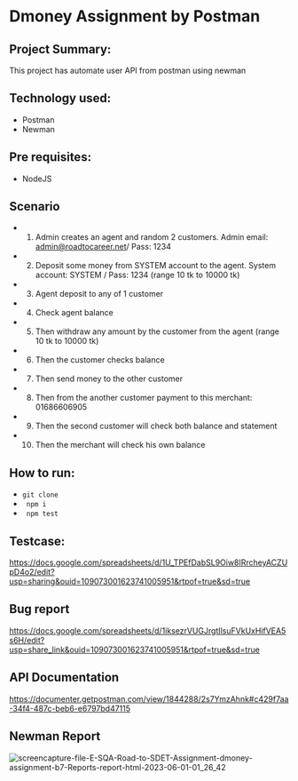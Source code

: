 # Dmoney Assignment by Postman

## Project Summary:
This project has automate user API from postman using newman

## Technology used:
- Postman
- Newman

## Pre requisites:
- NodeJS

## Scenario
- 1. Admin creates an agent and random 2 customers. Admin email: admin@roadtocareer.net/ Pass: 1234
- 2. Deposit some money from SYSTEM account to the agent. System account: SYSTEM / Pass: 1234 (range 10 tk to 10000 tk)
- 3. Agent deposit to any of 1 customer
- 4. Check agent balance
- 5. Then withdraw any amount by the customer from the agent (range 10 tk to 10000 tk)
- 6. Then the customer checks balance
- 7. Then send money to the other customer
- 8. Then from the another customer payment to this merchant: 01686606905
- 9. Then the second customer will check both balance and statement
- 10. Then the merchant will check his own balance


## How to run:
- ``` git clone ```
- ``` npm i```
- ``` npm test```


## Testcase:

https://docs.google.com/spreadsheets/d/1U_TPEfDabSL9Oiw8IRrcheyACZUpD4o2/edit?usp=sharing&ouid=109073001623741005951&rtpof=true&sd=true


## Bug report

https://docs.google.com/spreadsheets/d/1iksezrVUGJrgtIlsuFVkUxHifVEA5s6H/edit?usp=share_link&ouid=109073001623741005951&rtpof=true&sd=true

## API Documentation

https://documenter.getpostman.com/view/1844288/2s7YmzAhnk#c429f7aa-34f4-487c-beb6-e6797bd47115


## Newman Report

![screencapture-file-E-SQA-Road-to-SDET-Assignment-dmoney-assignment-b7-Reports-report-html-2023-06-01-01_26_42](https://github.com/Maria-Akther-Mimi/dmoney-assignment/assets/134642219/ea8cb546-79cf-4726-9648-5c034fbb9d1a)




